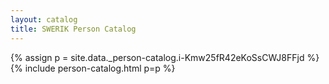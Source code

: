 ```yaml
---
layout: catalog
title: SWERIK Person Catalog
---
```

{% assign p = site.data._person-catalog.i-Kmw25fR42eKoSsCWJ8FFjd %}
{% include person-catalog.html p=p %}


